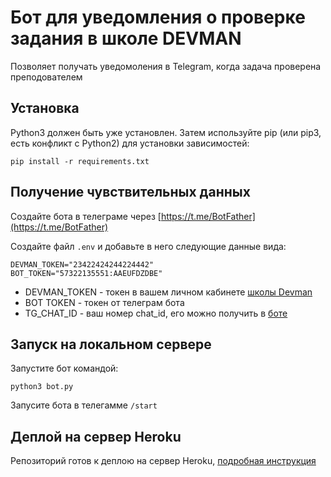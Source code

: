 # Бот для уведомления о проверке задания в школе DEVMAN

Позволяет получать уведомоления в Telegram, когда задача проверена преподователем

## Установка

Python3 должен быть уже установлен. Затем используйте pip (или pip3, есть конфликт с Python2) для установки зависимостей:

```
pip install -r requirements.txt
```

## Получение чувствительных данных

Создайте бота в телеграме через [https://t.me/BotFather](https://t.me/BotFather)

Создайте файл ``.env`` и добавьте в него следующие данные вида:

```
DEVMAN_TOKEN="23422424244224442"
BOT_TOKEN="57322135551:AAEUFDZDBE"
```

- DEVMAN_TOKEN - токен в вашем личном кабинете [школы Devman](https://dvmn.org/api/docs/) 
- BOT TOKEN - токен от телеграм бота
- TG_CHAT_ID - ваш номер chat_id, его можно получить в [боте](https://t.me/getmyid_bot)

## Запуск на локальном сервере

Запустите бот командой:

```
python3 bot.py
```

Запусите бота в телегамме ``/start``


## Деплой на сервер Heroku

Репозиторий готов к деплою на сервер Heroku, [подробная инструкция](https://teletype.in/@cozy_codespace/Hk70-Ntl4?ysclid=l8fv8rmn9x968256359)
